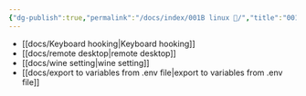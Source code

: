 ```yaml
---
{"dg-publish":true,"permalink":"/docs/index/001B linux 🐧/","title":"001B linux 🐧"}
---
```


- [[docs/Keyboard hooking\|Keyboard hooking]]
- [[docs/remote desktop\|remote desktop]]
- [[docs/wine setting\|wine setting]]
- [[docs/export to variables from .env file\|export to variables from .env file]]
